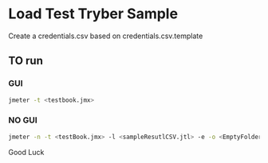 # Load Test Tryber Sample

Create a credentials.csv based on credentials.csv.template

## TO run

### GUI

```BASH
jmeter -t <testbook.jmx>
```

### NO GUI

```BASH
jmeter -n -t <testBook.jmx> -l <sampleResutlCSV.jtl> -e -o <EmptyFolderForHTMLReport>
```

Good Luck
